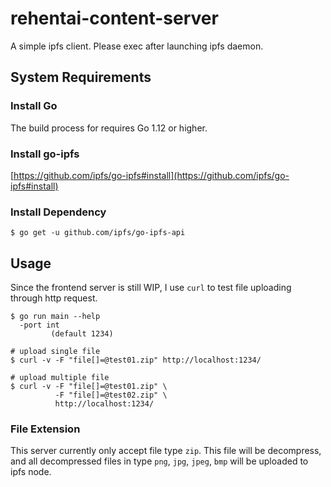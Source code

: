 # rehentai-content-server
A simple ipfs client. Please exec after launching ipfs daemon.

## System Requirements
### Install Go
The build process for requires Go 1.12 or higher.

### Install go-ipfs
[https://github.com/ipfs/go-ipfs#install](https://github.com/ipfs/go-ipfs#install)

### Install Dependency
```shell
$ go get -u github.com/ipfs/go-ipfs-api
```

## Usage
Since the frontend server is still WIP, I use `curl` to test file uploading through http request.

```shell=
$ go run main --help
  -port int
         (default 1234)

# upload single file
$ curl -v -F "file[]=@test01.zip" http://localhost:1234/

# upload multiple file
$ curl -v -F "file[]=@test01.zip" \
          -F "file[]=@test02.zip" \
          http://localhost:1234/
```

### File Extension
This server currently only accept file type `zip`. This file will be decompress, and all decompressed files in type `png`, `jpg`, `jpeg`, `bmp` will be uploaded to ipfs node.
